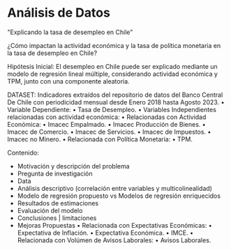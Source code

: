 # Análisis de Datos

"Explicando la tasa de desempleo en Chile"

¿Cómo impactan la actividad económica y la tasa de política monetaria en la tasa de desempleo en Chile?

Hipótesis Inicial: El desempleo en Chile puede ser explicado mediante un modelo de regresión lineal múltiple, considerando actividad económica y TPM, junto con una componente aleatoria.


DATASET:
Indicadores extraídos del repositorio de datos del Banco Central De Chile con periodicidad mensual desde Enero 2018 hasta Agosto 2023.
• Variable Dependiente:
• Tasa de Desempleo.
• Variables Independientes relacionadas con actividad económica:
• Relacionadas con Actividad Económica:
• Imacec Empalmado.
• Imacec Producción de Bienes.
• Imacec de Comercio.
• Imacec de Servicios.
• Imacec de Impuestos.
• Imacec no Minero.
• Relacionada con Política Monetaria:
• TPM.

Contenido:
- Motivación y descripción del problema
- Pregunta de investigación
- Data
- Análisis descriptivo (correlación entre variables y multicolinealidad)
- Modelo de regresión propuesto vs Modelos de regresión enriquecidos
- Resultados de estimaciones
- Evaluación del modelo
- Conclusiones | limitaciones
- Mejoras Propuestas
• Relacionada con Expectativas Económicas:
• Expectativa de Inflación.
• Expectativa Económica.
• IMCE.
• Relacionada con Volúmen de Avisos Laborales:
• Avisos Laborales.
